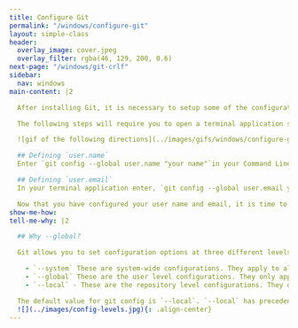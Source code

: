 ```yaml
---
title: Configure Git
permalink: "/windows/configure-git"
layout: simple-class
header:
  overlay_image: cover.jpeg
  overlay_filter: rgba(46, 129, 200, 0.6)
next-page: "/windows/git-crlf"
sidebar:
  nav: windows
main-content: |2

  After installing Git, it is necessary to setup some of the configuration options. The configuration options you need to define include, `user.name`, `user.email`, and `core.autocrlf`.

  The following steps will require you to open a terminal application such as **Git Bash** or **PowerShell** and Git to be installed. To confirm that Git is installed, run `git --version` and your terminal application should display a response similar to `git version x.xx`, where x.xx is the version number.

  ![gif of the following directions](../images/gifs/windows/configure-git.gif)

  ## Defining `user.name`
  Enter `git config --global user.name "your name"`in your Command Line Interface; where `your name` is the name you want to attribute to the commits you make.

  ## Defining `user.email`
  In your terminal application enter, `git config --global user.email your_email@email_host.com`; where `your_email@mail_host.com` is the e-mail address associated with your GitHub account.

  Now that you have configured your user name and email, it is time to define your Carriage Return Line Feed (crlf) settings on the next page.
show-me-how: 
tell-me-why: |2

  ## Why --global?

  Git allows you to set configuration options at three different levels.

    - `--system` These are system-wide configurations. They apply to all users on this computer.
    - `--global` These are the user level configurations. They only apply to your user account and will be applied to every repository you create or clone under your account.
    - `--local` - These are the repository level configurations. They only apply to the specific repository where they are set.

  The default value for git config is `--local`. `--local` has precedence so setting something at the local level will override settings at the `--global` or `--system` level.
  ![](../images/config-levels.jpg){: .align-center}
---
```


